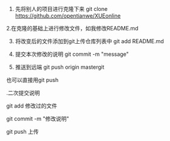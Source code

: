 
1. 先将别人的项目进行克隆下来
git clone https://github.com/opentianwe/XUEonline
 
2.在克隆的基础上进行修改文件，如我修改README.md
 

3. 将改变后的文件添加到git上传仓库列表中
git add README.md
 
4. 提交本次修改的说明
git commit -m "message"
 

5. 推送到远端
git push origin mastergit 

也可以直接用git push



.二次提交说明

git add 修改过的文件

git commit -m "修改说明"

git push 上传
